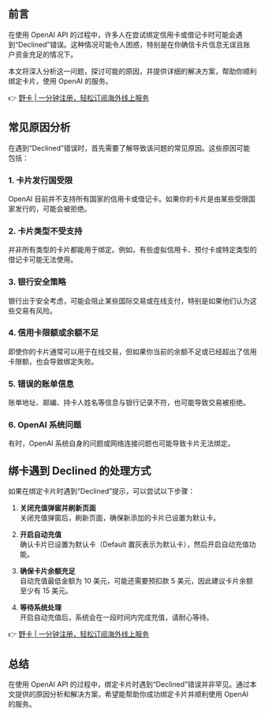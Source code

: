 ## 前言

在使用 OpenAI API 的过程中，许多人在尝试绑定信用卡或借记卡时可能会遇到“Declined”错误。这种情况可能令人困惑，特别是在你确信卡片信息无误且账户资金充足的情况下。

本文将深入分析这一问题，探讨可能的原因，并提供详细的解决方案，帮助你顺利绑定卡片，使用 OpenAI 的服务。

👉 [野卡 | 一分钟注册，轻松订阅海外线上服务](https://bit.ly/bewildcard)

## 常见原因分析

在遇到“Declined”错误时，首先需要了解导致该问题的常见原因。这些原因可能包括：

### 1. 卡片发行国受限

OpenAI 目前并不支持所有国家的信用卡或借记卡。如果你的卡片是由某些受限国家发行的，可能会被拒绝。

### 2. 卡片类型不受支持

并非所有类型的卡片都能用于绑定。例如，有些虚拟信用卡、预付卡或特定类型的借记卡可能无法使用。

### 3. 银行安全策略

银行出于安全考虑，可能会阻止某些国际交易或在线支付，特别是如果他们认为这些交易有风险。

### 4. 信用卡限额或余额不足

即使你的卡片通常可以用于在线交易，但如果你当前的余额不足或已经超出了信用卡限额，也会导致绑定失败。

### 5. 错误的账单信息

账单地址、邮编、持卡人姓名等信息与银行记录不符，也可能导致交易被拒绝。

### 6. OpenAI 系统问题

有时，OpenAI 系统自身的问题或网络连接问题也可能导致卡片无法绑定。

## 绑卡遇到 Declined 的处理方式

如果在绑定卡片时遇到“Declined”提示，可以尝试以下步骤：

1. **关闭充值弹窗并刷新页面**  
   关闭充值弹窗后，刷新页面，确保新添加的卡片已设置为默认卡。

2. **开启自动充值**  
   确认卡片已设置为默认卡（Default 置灰表示为默认卡），然后开启自动充值功能。

3. **确保卡片余额充足**  
   自动充值最低金额为 10 美元，可能还需要预扣款 5 美元，因此建议卡片余额至少有 15 美元。

4. **等待系统处理**  
   开启自动充值后，系统会在一段时间内完成充值，请耐心等待。

👉 [野卡 | 一分钟注册，轻松订阅海外线上服务](https://bit.ly/bewildcard)

## 总结

在使用 OpenAI API 的过程中，绑定卡片时遇到“Declined”错误并非罕见。通过本文提供的原因分析和解决方案，希望能帮助你成功绑定卡片并顺利使用 OpenAI 的服务。